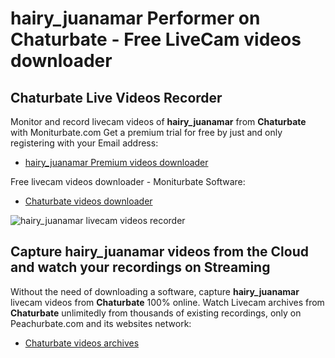 # hairy_juanamar Performer on Chaturbate - Free LiveCam videos downloader

## Chaturbate Live Videos Recorder

Monitor and record livecam videos of **hairy_juanamar** from **Chaturbate** with Moniturbate.com
Get a premium trial for free by just and only registering with your Email address:
* [hairy_juanamar Premium videos downloader](https://moniturbate.com/request-demo-licence-key.html)

Free livecam videos downloader - Moniturbate Software:
* [Chaturbate videos downloader](https://moniturbate.com/moniturbate-download-software.html)

![hairy_juanamar livecam videos recorder](https://peachurnet.com/templates/moniturbate-software.png)


## Capture hairy_juanamar videos from the Cloud and watch your recordings on Streaming

Without the need of downloading a software, capture **hairy_juanamar** livecam videos from **Chaturbate** 100% online.
Watch Livecam archives from **Chaturbate** unlimitedly from thousands of existing recordings, only on Peachurbate.com and its websites network:
* [Chaturbate videos archives](https://peachurnet.com/)